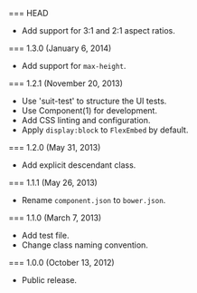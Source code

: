 === HEAD

* Add support for 3:1 and 2:1 aspect ratios.

=== 1.3.0 (January 6, 2014)

* Add support for `max-height`.

=== 1.2.1 (November 20, 2013)

* Use 'suit-test' to structure the UI tests.
* Use Component(1) for development.
* Add CSS linting and configuration.
* Apply `display:block` to `FlexEmbed` by default.

=== 1.2.0 (May 31, 2013)

* Add explicit descendant class.

=== 1.1.1 (May 26, 2013)

* Rename `component.json` to `bower.json`.

=== 1.1.0 (March 7, 2013)

* Add test file.
* Change class naming convention.

=== 1.0.0 (October 13, 2012)

* Public release.
